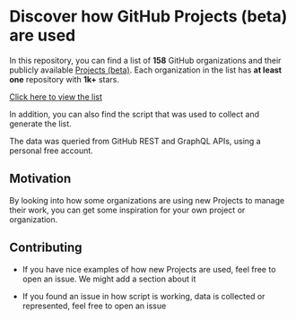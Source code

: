 # Discover how GitHub Projects (beta) are used

In this repository, you can find a list of **158** GitHub organizations
and their publicly available [Projects (beta)](https://docs.github.com/en/issues/trying-out-the-new-projects-experience/about-projects).
Each organization in the list has **at least one** repository with **1k+** stars.

[Click here to view the list](list_of_organizations_and_projects.md)

In addition, you can also find the script
that was used to collect and generate the list.

The data was queried from GitHub REST and GraphQL APIs, using a personal free account.

## Motivation

By looking into how some organizations are using new Projects to manage their work,
you can get some inspiration for your own project or organization.

## Contributing

- If you have nice examples of how new Projects are used, feel free to open an issue. 
We might add a section about it

- If you found an issue in how script is working, data is collected or represented, 
feel free to open an issue
